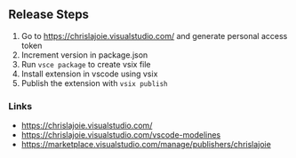 ## Release Steps

1. Go to https://chrislajoie.visualstudio.com/ and generate personal access token
2. Increment version in package.json
3. Run `vsce package` to create vsix file
4. Install extension in vscode using vsix
5. Publish the extension with `vsix publish`


### Links

- https://chrislajoie.visualstudio.com/
- https://chrislajoie.visualstudio.com/vscode-modelines
- https://marketplace.visualstudio.com/manage/publishers/chrislajoie

